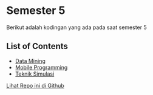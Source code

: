 # Semester 5
Berikut adalah kodingan yang ada pada saat semester 5

## List of Contents
- [Data Mining](https://github.com/bayufadayan/academic-archive/tree/main/Semester%204/Data%20Mining)
- [Mobile Programming](https://github.com/bayufadayan/academic-archive/tree/main/Semester%204/Mobile%20Programming)
- [Teknik Simulasi](https://github.com/bayufadayan/academic-archive/tree/main/Semester%204/Teknik%20Simulasi)

[Lihat Repo ini di Github](https://github.com/bayufadayan/academic-archive/tree/main/Semester%204)
